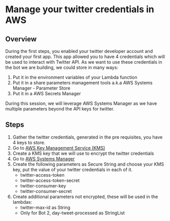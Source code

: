 # Manage your twitter credentials in AWS

## Overview

During the first steps, you enabled your twitter developer account and created your first app.
This app allowed you to have 4 credentials which will be used to interact with Twitter API.
As we want to use these credentials in the bot we are building, we could store in many ways:
1. Put it in the environment variables of your Lambda function
2. Put it in a share parameters management tools a.k.a AWS Systems Manager - Parameter Store
3. Put it in a AWS Secrets Manager

During this session, we will leverage AWS Systems Manager as we have multiple parameters beyond the API keys for twitter.

## Steps

1. Gather the twitter credentials, generated in the pre requisites, you have 4 keys to store.
2. Go to [AWS Key Management Service (KMS)](https://us-west-2.console.aws.amazon.com/kms/home?region=us-west-2#/kms/home)
2. Create a KMS key that we will use to encrypt the twitter credentials
3. Go to [AWS Systems Manager](https://us-west-2.console.aws.amazon.com/systems-manager/parameters/?region=us-west-2) 
4. Create the following parameters as Secure String and choose your KMS key, put the value of your twitter credentials in each of it.
    - twitter-access-token
    - twitter-access-token-secret
    - twitter-consumer-key
    - twitter-consumer-secret
5. Create additional parameters not encrypted, these will be used in the lambdas:
    - twitter-max-id as String
    - Only for Bot 2, day-tweet-processed as StringList

